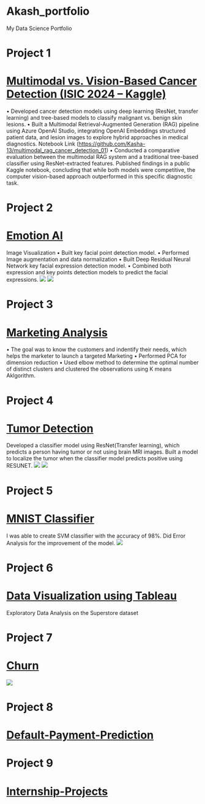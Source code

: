 # Akash_portfolio
My Data Science Portfolio

# Project 1
# [Multimodal vs. Vision-Based Cancer Detection (ISIC 2024 – Kaggle)](https://www.kaggle.com/code/akashkanojiya/cancer-prediction-isic-2024)
• Developed cancer detection models using deep learning (ResNet, transfer learning) and tree-based models to classify malignant vs. benign skin lesions.
• Built a Multimodal Retrieval-Augmented Generation (RAG) pipeline using Azure OpenAI Studio, integrating OpenAI Embeddings structured patient data, and lesion images to 
  explore hybrid approaches in medical diagnostics. Notebook Link (https://github.com/Kasha-13/multimodal_rag_cancer_detection_01)
• Conducted a comparative evaluation between the multimodal RAG system and a traditional tree-based classifier using ResNet-extracted features. Published findings in a 
  public Kaggle notebook, concluding that while both models were competitive, the computer vision-based approach outperformed in this specific diagnostic task.
  
# Project 2
# [Emotion AI](https://github.com/Kasha-13/AI-Emotion)                                                                             
Image Visualization 
• Built key facial point detection model.
• Performed Image augmentation and data normalization
• Built Deep Residual Neural Network key facial expression detection model.
• Combined both expression and key points detection models to predict the facial expressions.
![](/images/facial_key%20points.PNG)
![](/images/emotion.PNG)

# Project 3
# [Marketing Analysis](https://github.com/Kasha-13/Marketing-AI)
•	The goal was to know the customers and indentify  their needs, which helps the marketer to launch a targeted
Marketing
•	Performed PCA for dimension reduction
•	Used  elbow method to determine the optimal number of distinct clusters and clustered the observations 
using K means Aklgorithm.

# Project 4
# [Tumor Detection](https://github.com/Kasha-13/Tumor_detection)
Developed a classifier model using ResNet(Transfer learning), which predicts a person having tumor or not using brain MRI images.
Built a model to localize the tumor when the classifier model predicts positive using RESUNET. 
![](/images/health_1.PNG)
![](/images/Health_2.PNG)

# Project 5
# [MNIST Classifier](https://github.com/Kasha-13/MNIST)
I was able to create SVM classifier with the accuracy of 98%.
Did Error Analysis for the improvement of the model.
![](/images/mnist.PNG)

# Project 6
# [Data Visualization using Tableau](https://public.tableau.com/profile/akash4773#!/vizhome/ProfitorLoss_16155416805000/Story1?publish=yes)
Exploratory Data Analysis on the Superstore dataset

# Project 7
# [Churn](https://github.com/Kasha-13/Churn)
![](/images/git.PNG)

# Project 8
# [Default-Payment-Prediction](https://github.com/Kasha-13/Default-Payment-Prediction) 

# Project 9
# [Internship-Projects](https://github.com/Kasha-13/Internship_tools)
